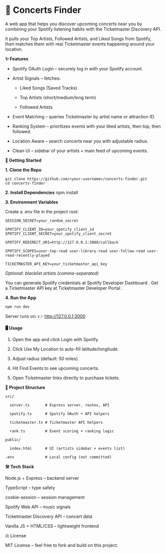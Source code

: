 # 🎵 Concerts Finder

A web app that helps you discover upcoming concerts near you by combining your Spotify listening habits with the Ticketmaster Discovery API.

It pulls your Top Artists, Followed Artists, and Liked Songs from Spotify, then matches them with real Ticketmaster events happening around your location.

**✨ Features**

- Spotify OAuth Login – securely log in with your Spotify account.

- Artist Signals – fetches:

  - Liked Songs (Saved Tracks)

  - Top Artists (short/medium/long term)

  - Followed Artists

- Event Matching – queries Ticketmaster by artist name or attraction ID.

- Ranking System – prioritizes events with your liked artists, then top, then followed.

- Location Aware – search concerts near you with adjustable radius.

- Clean UI – sidebar of your artists + main feed of upcoming events.

**🚀 Getting Started**

**1. Clone the Repo**

    git clone https://github.com/<your-username>/concerts-finder.git
    cd concerts-finder

**2. Install Dependencies**
npm install

**3. Environment Variables**

Create a .env file in the project root:

    SESSION_SECRET=your_random_secret
    
    SPOTIFY_CLIENT_ID=your_spotify_client_id
    SPOTIFY_CLIENT_SECRET=your_spotify_client_secret
    
    SPOTIFY_REDIRECT_URI=http://127.0.0.1:3000/callback
    
    SPOTIFY_SCOPES=user-top-read user-library-read user-follow-read user-read-recently-played
    
    TICKETMASTER_API_KEY=your_ticketmaster_api_key

_Optional: blacklist artists (comma-separated)_

You can generate Spotify credentials at Spotify Developer Dashboard
.
Get a Ticketmaster API key at Ticketmaster Developer Portal
.

**4. Run the App**

    npm run dev


Server runs on:
👉 http://127.0.0.1:3000

**🖥️ Usage**

1. Open the app and click Login with Spotify.

2. Click Use My Location to auto-fill latitude/longitude.

3. Adjust radius (default: 50 miles).

4. Hit Find Events to see upcoming concerts.

5. Open Ticketmaster links directly to purchase tickets.

**📂 Project Structure**


    src/

      server.ts       # Express server, routes, API
  
      spotify.ts      # Spotify OAuth + API helpers
  
      ticketmaster.ts # Ticketmaster API helpers
  
      rank.ts         # Event scoring + ranking logic
  
    public/

      index.html      # UI (artists sidebar + events list)
  
    .env              # Local config (not committed)
  

**🛠️ Tech Stack**

Node.js + Express – backend server

TypeScript – type safety

cookie-session – session management

Spotify Web API – music signals

Ticketmaster Discovery API – concert data

Vanilla JS + HTML/CSS – lightweight frontend

⚖️ License

MIT License – feel free to fork and build on this project.
